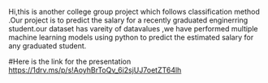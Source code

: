 Hi,this is another college group project which follows classification method .Our project is to predict the salary for a recently graduated enginerring student.our dataset has vareity of datavalues ,we have performed multiple machine learning models using python to predict the estimated salary for any graduated student.

#Here is the link for the presentation https://1drv.ms/p/s!AoyhBrToQv_6i2sjUJ7oetZT64lh
